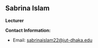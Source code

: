## Sabrina Islam  
**Lecturer**  

**Contact Information:**  
- Email: [sabrinaislam22@iut-dhaka.edu](mailto:sabrinaislam22@iut-dhaka.edu)
